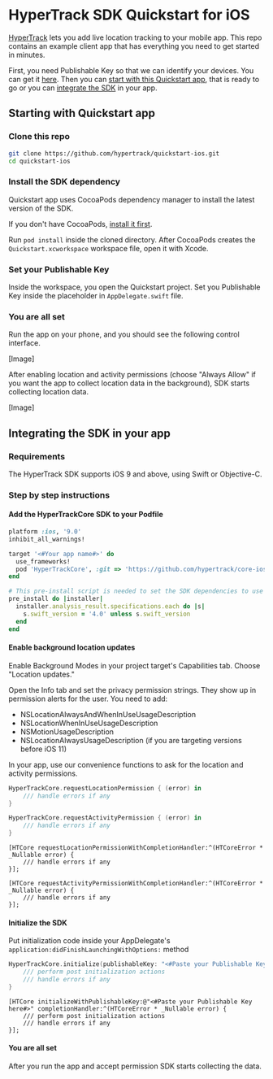 # HyperTrack SDK Quickstart for iOS

[HyperTrack](https://www.hypertrack.com) lets you add live location tracking to your mobile app. This repo contains an example client app that has everything you need to get started in minutes.

First, you need Publishable Key so that we can identify your devices. You can get it [here]().
Then you can [start with this Quickstart app](#starting-with-quickstart-app), that is ready to go or you can [integrate the SDK](#integrating-the-SDK-in-your-app) in your app.

## Starting with Quickstart app

### Clone this repo
```bash
git clone https://github.com/hypertrack/quickstart-ios.git
cd quickstart-ios
```
### Install the SDK dependency

Quickstart app uses CocoaPods dependency manager to install the latest version of the SDK.

If you don't have CocoaPods, [install it first](https://guides.cocoapods.org/using/getting-started.html#installation).

Run `pod install` inside the cloned directory. After CocoaPods creates the `Quickstart.xcworkspace` workspace file, open it with Xcode.

### Set your Publishable Key

Inside the workspace, you open the Quickstart project. Set you Publishable Key inside the placeholder in `AppDelegate.swift` file.

### You are all set

Run the app on your phone, and you should see the following control interface.

[Image]

After enabling location and activity permissions (choose "Always Allow" if you want the app to collect location data in the background), SDK starts collecting location data.

[Image]

## Integrating the SDK in your app

### Requirements

The HyperTrack SDK supports iOS 9 and above, using Swift or Objective-C. 

### Step by step instructions

#### Add the HyperTrackCore SDK to your Podfile

```ruby
platform :ios, '9.0'
inhibit_all_warnings!

target '<#Your app name#>' do
  use_frameworks!
  pod 'HyperTrackCore', :git => 'https://github.com/hypertrack/core-ios-sdk.git', :commit => 'c7554a7e9664b4c0c58de0c635ade83683bb0b3b'
end

# This pre-install script is needed to set the SDK dependencies to use Swift 4.0
pre_install do |installer|
  installer.analysis_result.specifications.each do |s|
    s.swift_version = '4.0' unless s.swift_version
  end
end
```

#### Enable background location updates

Enable Background Modes in your project target's Capabilities tab. Choose "Location updates."

Open the Info tab and set the privacy permission strings. They show up in permission alerts for the user. You need to add:
- NSLocationAlwaysAndWhenInUseUsageDescription
- NSLocationWhenInUseUsageDescription
- NSMotionUsageDescription
- NSLocationAlwaysUsageDescription (if you are targeting versions before iOS 11)

In your app, use our convenience functions to ask for the location and activity permissions.

```swift
HyperTrackCore.requestLocationPermission { (error) in
    /// handle errors if any
}

HyperTrackCore.requestActivityPermission { (error) in
    /// handle errors if any
}
```

```objc
[HTCore requestLocationPermissionWithCompletionHandler:^(HTCoreError * _Nullable error) {
    /// handle errors if any
}];

[HTCore requestActivityPermissionWithCompletionHandler:^(HTCoreError * _Nullable error) {
    /// handle errors if any
}];
```

#### Initialize the SDK

Put initialization code inside your AppDelegate's `application:didFinishLaunchingWithOptions:` method 

```swift
HyperTrackCore.initialize(publishableKey: "<#Paste your Publishable Key here#>") { (error) in
    /// perform post initialization actions
    /// handle errors if any
}
```

```objc
[HTCore initializeWithPublishableKey:@"<#Paste your Publishable Key here#>" completionHandler:^(HTCoreError * _Nullable error) {
    /// perform post initialization actions
    /// handle errors if any
}];
```

#### You are all set

After you run the app and accept permission SDK starts collecting the data.
